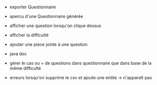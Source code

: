 - exporter Questionnaire
- apercu d'une Questionnaire générée
- afficher une question lorsqu'on clique dessus
- afficher la difficulté

- ajouter une piece jointe à une question

- java doc

- gérer le cas ou + de questions dans questionnaire que dans base de la même difficulté 

- erreurs lorsqu'on supprime le csv et ajoute une entite -> n'apparaît pas